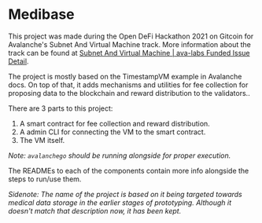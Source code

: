 # Medibase
This project was made during the Open DeFi Hackathon 2021 on Gitcoin for Avalanche's Subnet And Virtual Machine track.
More information about the track can be found at [Subnet And Virtual Machine | ava-labs Funded Issue Detail](https://gitcoin.co/issue/ava-labs/open-defi-hackathon/3/100026354).

The project is mostly based on the TimestampVM example in Avalanche docs. On top of that, it adds mechanisms and utilities for fee collection for proposing data to the blockchain and reward distribution to the validators..

There are 3 parts to this project:
1. A smart contract for fee collection and reward distribution.
2. A admin CLI for connecting the VM to the smart contract.
3. The VM itself.

_Note: `avalanchego` should be running alongside for proper execution._

The READMEs to each of the components contain more info alongside the steps to run/use them.


*Sidenote: The name of the project is based on it being targeted towards medical data storage in the earlier stages of prototyping. Although it doesn't match that description now, it has been kept.*
